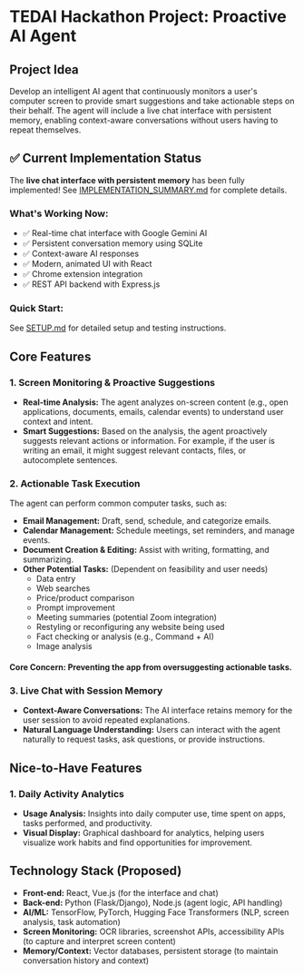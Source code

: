 # TEDAI Hackathon Project: Proactive AI Agent

## Project Idea

Develop an intelligent AI agent that continuously monitors a user's computer screen to provide smart suggestions and take actionable steps on their behalf. The agent will include a live chat interface with persistent memory, enabling context-aware conversations without users having to repeat themselves.

## ✅ Current Implementation Status

The **live chat interface with persistent memory** has been fully implemented! See [IMPLEMENTATION_SUMMARY.md](IMPLEMENTATION_SUMMARY.md) for complete details.

### What's Working Now:
- ✅ Real-time chat interface with Google Gemini AI
- ✅ Persistent conversation memory using SQLite
- ✅ Context-aware AI responses
- ✅ Modern, animated UI with React
- ✅ Chrome extension integration
- ✅ REST API backend with Express.js

### Quick Start:
See [SETUP.md](SETUP.md) for detailed setup and testing instructions.

## Core Features

### 1. Screen Monitoring & Proactive Suggestions

- **Real-time Analysis:** The agent analyzes on-screen content (e.g., open applications, documents, emails, calendar events) to understand user context and intent.
- **Smart Suggestions:** Based on the analysis, the agent proactively suggests relevant actions or information. For example, if the user is writing an email, it might suggest relevant contacts, files, or autocomplete sentences.

### 2. Actionable Task Execution

The agent can perform common computer tasks, such as:
- **Email Management:** Draft, send, schedule, and categorize emails.
- **Calendar Management:** Schedule meetings, set reminders, and manage events.
- **Document Creation & Editing:** Assist with writing, formatting, and summarizing.
- **Other Potential Tasks:** (Dependent on feasibility and user needs)
  - Data entry
  - Web searches
  - Price/product comparison
  - Prompt improvement
  - Meeting summaries (potential Zoom integration)
  - Restyling or reconfiguring any website being used
  - Fact checking or analysis (e.g., Command + AI)
  - Image analysis

#### **Core Concern:** Preventing the app from oversuggesting actionable tasks.

### 3. Live Chat with Session Memory

- **Context-Aware Conversations:** The AI interface retains memory for the user session to avoid repeated explanations.
- **Natural Language Understanding:** Users can interact with the agent naturally to request tasks, ask questions, or provide instructions.

## Nice-to-Have Features

### 1. Daily Activity Analytics

- **Usage Analysis:** Insights into daily computer use, time spent on apps, tasks performed, and productivity.
- **Visual Display:** Graphical dashboard for analytics, helping users visualize work habits and find opportunities for improvement.

## Technology Stack (Proposed)

- **Front-end:** React, Vue.js (for the interface and chat)
- **Back-end:** Python (Flask/Django), Node.js (agent logic, API handling)
- **AI/ML:** TensorFlow, PyTorch, Hugging Face Transformers (NLP, screen analysis, task automation)
- **Screen Monitoring:** OCR libraries, screenshot APIs, accessibility APIs (to capture and interpret screen content)
- **Memory/Context:** Vector databases, persistent storage (to maintain conversation history and context)
